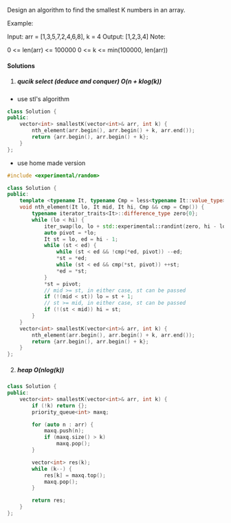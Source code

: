 Design an algorithm to find the smallest K numbers in an array.

Example:

Input:  arr = [1,3,5,7,2,4,6,8], k = 4
Output:  [1,2,3,4]
Note:

0 <= len(arr) <= 100000
0 <= k <= min(100000, len(arr))


#### Solutions

1. ##### qucik select (deduce and conquer) O(n + klog(k))

- use stl's algorithm

```cpp
class Solution {
public:
    vector<int> smallestK(vector<int>& arr, int k) {
        nth_element(arr.begin(), arr.begin() + k, arr.end());
        return {arr.begin(), arr.begin() + k};
    }
};
```

- use home made version

```cpp
#include <experimental/random>

class Solution {
public:
    template <typename It, typename Cmp = less<typename It::value_type>>
    void nth_element(It lo, It mid, It hi, Cmp && cmp = Cmp()) {
        typename iterator_traits<It>::difference_type zero{0};
        while (lo < hi) {
            iter_swap(lo, lo + std::experimental::randint(zero, hi - lo - 1));
            auto pivot = *lo;
            It st = lo, ed = hi - 1;
            while (st < ed) {
                while (st < ed && !cmp(*ed, pivot)) --ed;
                *st = *ed;
                while (st < ed && cmp(*st, pivot)) ++st;
                *ed = *st;
            }
            *st = pivot;
            // mid >= st, in either case, st can be passed
            if (!(mid < st)) lo = st + 1;
            // st >= mid, in either case, st can be passed
            if (!(st < mid)) hi = st;
        }
    }
    vector<int> smallestK(vector<int>& arr, int k) {
        nth_element(arr.begin(), arr.begin() + k, arr.end());
        return {arr.begin(), arr.begin() + k};
    }
};
```

2. ##### heap O(nlog(k))


```cpp
class Solution {
public:
    vector<int> smallestK(vector<int>& arr, int k) {
        if (!k) return {};
        priority_queue<int> maxq;

        for (auto n : arr) {
            maxq.push(n);
            if (maxq.size() > k)
                maxq.pop();
        }

        vector<int> res(k);
        while (k--) {
            res[k] = maxq.top();
            maxq.pop();
        }

        return res;
    }
};
```